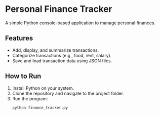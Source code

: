 # Personal Finance Tracker

A simple Python console-based application to manage personal finances.

## Features
- Add, display, and summarize transactions.
- Categorize transactions (e.g., food, rent, salary).
- Save and load transaction data using JSON files.

## How to Run
1. Install Python on your system.
2. Clone the repository and navigate to the project folder.
3. Run the program:
   ```bash
   python finance_tracker.py
